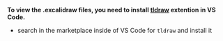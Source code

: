 **To view the .excalidraw files, you need to install [tldraw](https://marketplace.visualstudio.com/items?itemName=tldraw-org.tldraw-vscode) extention in VS Code.**

-   search in the marketplace inside of VS Code for `tldraw` and install it
